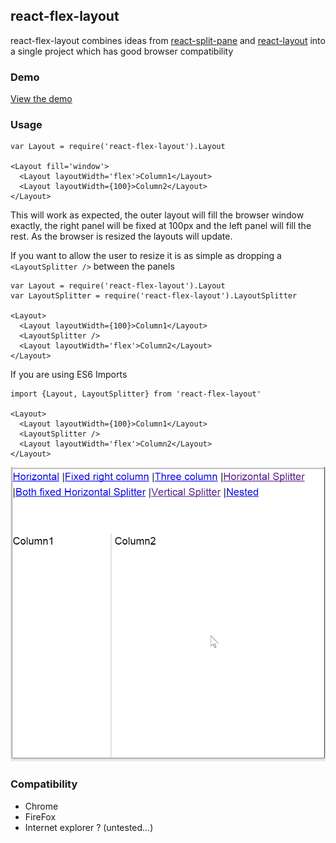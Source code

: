 ## react-flex-layout
react-flex-layout combines ideas from [react-split-pane](https://github.com/tomkp/react-split-pane) and [react-layout](https://github.com/jsdf/react-layout) into a single project which has good browser compatibility

### Demo
[View the demo](http://adaptiveconsulting.github.io/react-flex-layout)

### Usage
```
var Layout = require('react-flex-layout').Layout

<Layout fill='window'>
  <Layout layoutWidth='flex'>Column1</Layout>
  <Layout layoutWidth={100}>Column2</Layout>
</Layout>
```

This will work as expected, the outer layout will fill the browser window exactly, the right panel will be fixed at 100px and the left panel will fill the rest. As the browser is resized the layouts will update.

If you want to allow the user to resize it is as simple as dropping a `<LayoutSplitter />` between the panels
```
var Layout = require('react-flex-layout').Layout
var LayoutSplitter = require('react-flex-layout').LayoutSplitter

<Layout>
  <Layout layoutWidth={100}>Column1</Layout>
  <LayoutSplitter />
  <Layout layoutWidth='flex'>Column2</Layout>
</Layout>
```

If you are using ES6 Imports

```
import {Layout, LayoutSplitter} from 'react-flex-layout'

<Layout>
  <Layout layoutWidth={100}>Column1</Layout>
  <LayoutSplitter />
  <Layout layoutWidth='flex'>Column2</Layout>
</Layout>
```

![Demo](readme1.gif)

### Compatibility
 - Chrome
 - FireFox
 - Internet explorer ? (untested...)

